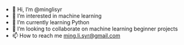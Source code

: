 - 👋 Hi, I’m @minglisyr
- 👀 I’m interested in machine learning
- 🌱 I’m currently learning Python
- 💞️ I’m looking to collaborate on machine learning beginner projects
- 📫 How to reach me ming.li.syr@gmail.com

<!---
minglisyr/minglisyr is a ✨ special ✨ repository because its `README.md` (this file) appears on your GitHub profile.
You can click the Preview link to take a look at your changes.
--->
